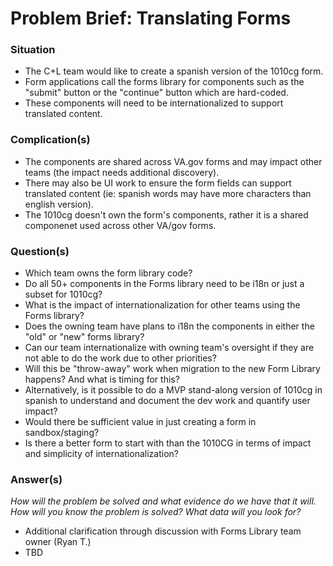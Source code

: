 # Problem Brief: Translating Forms

### Situation

- The C+L team would like to create a spanish version of the 1010cg form.
- Form applications call the forms library for components such as the "submit" button or the "continue" button which are hard-coded.
- These components will need to be internationalized to support translated content.

### Complication(s)

- The components are shared across VA.gov forms and may impact other teams (the impact needs additional discovery).
- There may also be UI work to ensure the form fields can support translated content (ie: spanish words may have more characters than english version).
- The 1010cg doesn't own the form's components, rather it is a shared componenet used across other VA/gov forms.

### Question(s)

- Which team owns the form library code?
- Do all 50+ components in the Forms library need to be i18n or just a subset for 1010cg?
- What is the impact of internationalization for other teams using the Forms library?
- Does the owning team have plans to i18n the components in either the "old" or "new" forms library? 
- Can our team internationalize with owning team's oversight if they are not able to do the work due to other priorities?
- Will this be "throw-away" work when migration to the new Form Library happens? And what is timing for this?
- Alternatively, is it possible to do a MVP stand-along version of 1010cg in spanish to understand and document the dev work and quantify user impact?
- Would there be sufficient value in just creating a form in sandbox/staging? 
- Is there a better form to start with than the 1010CG in terms of impact and simplicity of internationalization?

### Answer(s)
_How will the problem be solved and what evidence do we have that it will._ 
_How will you know the problem is solved? What data will you look for?_

- Additional clarification through discussion with Forms Library team owner (Ryan T.)
- TBD
